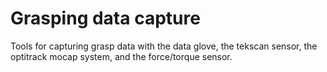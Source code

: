 # Grasping data capture

Tools for capturing grasp data with the data glove, the tekscan sensor, the optitrack mocap system, and the force/torque sensor.
